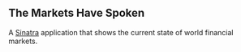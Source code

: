 ## The Markets Have Spoken

A [Sinatra](http://www.sinatrarb.com/) application that shows the current state of world financial markets.